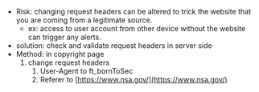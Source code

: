 - Risk: changing request headers can be altered to trick the website that you are coming from a legitimate source.
    - ex: access to user account from other device without the website can trigger any alerts.
- solution: check and validate request headers in server side
- Method: in copyright page
    1. change request headers
        1. User-Agent to ft_bornToSec
        2. Referer to [https://www.nsa.gov/](https://www.nsa.gov/)
